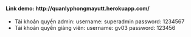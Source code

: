 <h4>Link demo: http://quanlyphongmayutt.herokuapp.com/</h4>
<ul>
<li>Tài khoản quyền admin:
        username: superadmin
        password: 1234567
</li>
    <li>
Tài khoản quyền giảng viên:
        username: gv03
        password: 123456
        </li>
</ul>
